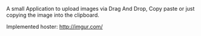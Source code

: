 A small Application to upload images via Drag And Drop, Copy paste or just copying the image into the clipboard.

Implemented hoster:
http://imgur.com/